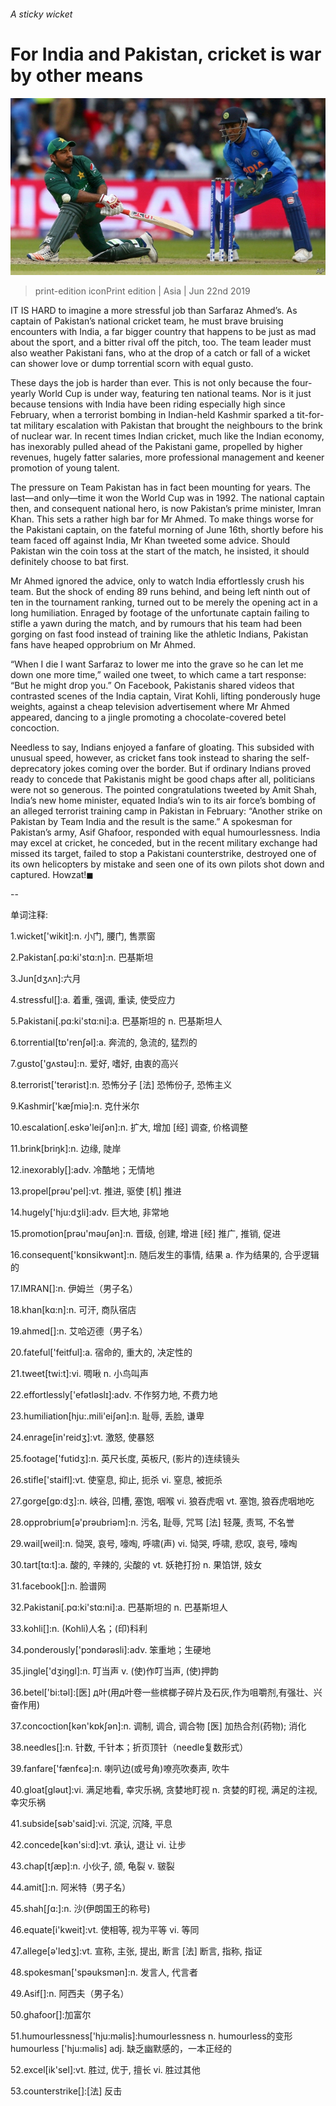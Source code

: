 ###### A sticky wicket

# For India and Pakistan, cricket is war by other means 

![image](images/20190622_asp502.jpg) 

> print-edition iconPrint edition | Asia | Jun 22nd 2019 

IT IS HARD to imagine a more stressful job than Sarfaraz Ahmed’s. As captain of Pakistan’s national cricket team, he must brave bruising encounters with India, a far bigger country that happens to be just as mad about the sport, and a bitter rival off the pitch, too. The team leader must also weather Pakistani fans, who at the drop of a catch or fall of a wicket can shower love or dump torrential scorn with equal gusto. 

These days the job is harder than ever. This is not only because the four-yearly World Cup is under way, featuring ten national teams. Nor is it just because tensions with India have been riding especially high since February, when a terrorist bombing in Indian-held Kashmir sparked a tit-for-tat military escalation with Pakistan that brought the neighbours to the brink of nuclear war. In recent times Indian cricket, much like the Indian economy, has inexorably pulled ahead of the Pakistani game, propelled by higher revenues, hugely fatter salaries, more professional management and keener promotion of young talent. 

The pressure on Team Pakistan has in fact been mounting for years. The last—and only—time it won the World Cup was in 1992. The national captain then, and consequent national hero, is now Pakistan’s prime minister, Imran Khan. This sets a rather high bar for Mr Ahmed. To make things worse for the Pakistani captain, on the fateful morning of June 16th, shortly before his team faced off against India, Mr Khan tweeted some advice. Should Pakistan win the coin toss at the start of the match, he insisted, it should definitely choose to bat first. 

Mr Ahmed ignored the advice, only to watch India effortlessly crush his team. But the shock of ending 89 runs behind, and being left ninth out of ten in the tournament ranking, turned out to be merely the opening act in a long humiliation. Enraged by footage of the unfortunate captain failing to stifle a yawn during the match, and by rumours that his team had been gorging on fast food instead of training like the athletic Indians, Pakistan fans have heaped opprobrium on Mr Ahmed. 

“When I die I want Sarfaraz to lower me into the grave so he can let me down one more time,” wailed one tweet, to which came a tart response: “But he might drop you.” On Facebook, Pakistanis shared videos that contrasted scenes of the India captain, Virat Kohli, lifting ponderously huge weights, against a cheap television advertisement where Mr Ahmed appeared, dancing to a jingle promoting a chocolate-covered betel concoction. 

Needless to say, Indians enjoyed a fanfare of gloating. This subsided with unusual speed, however, as cricket fans took instead to sharing the self-deprecatory jokes coming over the border. But if ordinary Indians proved ready to concede that Pakistanis might be good chaps after all, politicians were not so generous. The pointed congratulations tweeted by Amit Shah, India’s new home minister, equated India’s win to its air force’s bombing of an alleged terrorist training camp in Pakistan in February: “Another strike on Pakistan by Team India and the result is the same.” A spokesman for Pakistan’s army, Asif Ghafoor, responded with equal humourlessness. India may excel at cricket, he conceded, but in the recent military exchange had missed its target, failed to stop a Pakistani counterstrike, destroyed one of its own helicopters by mistake and seen one of its own pilots shot down and captured. Howzat!◼ 

-- 

 单词注释:

1.wicket['wikit]:n. 小门, 腰门, 售票窗 

2.Pakistan[.pɑ:ki'stɑ:n]:n. 巴基斯坦 

3.Jun[dʒʌn]:六月 

4.stressful[]:a. 着重, 强调, 重读, 使受应力 

5.Pakistani[.pɑ:ki'stɑ:ni]:a. 巴基斯坦的 n. 巴基斯坦人 

6.torrential[tɒ'renʃәl]:a. 奔流的, 急流的, 猛烈的 

7.gusto['gʌstәu]:n. 爱好, 嗜好, 由衷的高兴 

8.terrorist['terәrist]:n. 恐怖分子 [法] 恐怖份子, 恐怖主义 

9.Kashmir['kæʃmiә]:n. 克什米尔 

10.escalation[.eskә'leiʃәn]:n. 扩大, 增加 [经] 调查, 价格调整 

11.brink[briŋk]:n. 边缘, 陡岸 

12.inexorably[]:adv. 冷酷地；无情地 

13.propel[prәu'pel]:vt. 推进, 驱使 [机] 推进 

14.hugely['hju:dʒli]:adv. 巨大地, 非常地 

15.promotion[prәu'mәuʃәn]:n. 晋级, 创建, 增进 [经] 推广, 推销, 促进 

16.consequent['kɒnsikwәnt]:n. 随后发生的事情, 结果 a. 作为结果的, 合乎逻辑的 

17.IMRAN[]:n. 伊姆兰（男子名） 

18.khan[kɑ:n]:n. 可汗, 商队宿店 

19.ahmed[]:n. 艾哈迈德（男子名） 

20.fateful['feitful]:a. 宿命的, 重大的, 决定性的 

21.tweet[twi:t]:vi. 啁啾 n. 小鸟叫声 

22.effortlessly['efətləslɪ]:adv. 不作努力地, 不费力地 

23.humiliation[hju:.mili'eiʃәn]:n. 耻辱, 丢脸, 谦卑 

24.enrage[in'reidʒ]:vt. 激怒, 使暴怒 

25.footage['futidʒ]:n. 英尺长度, 英板尺, (影片的)连续镜头 

26.stifle['staifl]:vt. 使窒息, 抑止, 扼杀 vi. 窒息, 被扼杀 

27.gorge[gɒ:dʒ]:n. 峡谷, 凹槽, 塞饱, 咽喉 vi. 狼吞虎咽 vt. 塞饱, 狼吞虎咽地吃 

28.opprobrium[ә'prәubriәm]:n. 污名, 耻辱, 咒骂 [法] 轻蔑, 责骂, 不名誉 

29.wail[weil]:n. 恸哭, 哀号, 嚎啕, 呼啸(声) vi. 恸哭, 呼啸, 悲叹, 哀号, 嚎啕 

30.tart[tɑ:t]:a. 酸的, 辛辣的, 尖酸的 vt. 妖艳打扮 n. 果馅饼, 妓女 

31.facebook[]:n. 脸谱网 

32.Pakistani[.pɑ:ki'stɑ:ni]:a. 巴基斯坦的 n. 巴基斯坦人 

33.kohli[]:n. (Kohli)人名；(印)科利 

34.ponderously['pɔndərəsli]:adv. 笨重地；生硬地 

35.jingle['dʒiŋgl]:n. 叮当声 v. (使)作叮当声, (使)押韵 

36.betel['bi:tәl]:[医] д叶(用д叶卷一些槟榔子碎片及石灰,作为咀嚼剂,有强壮、兴奋作用) 

37.concoction[kәn'kɒkʃәn]:n. 调制, 调合, 调合物 [医] 加热合剂(药物); 消化 

38.needles[]:n. 针数, 千针本；折页顶针（needle复数形式） 

39.fanfare['fænfєә]:n. 喇叭边(或号角)嘹亮吹奏声, 吹牛 

40.gloat[glәut]:vi. 满足地看, 幸灾乐祸, 贪婪地盯视 n. 贪婪的盯视, 满足的注视, 幸灾乐祸 

41.subside[sәb'said]:vi. 沉淀, 沉降, 平息 

42.concede[kәn'si:d]:vt. 承认, 退让 vi. 让步 

43.chap[tʃæp]:n. 小伙子, 颌, 龟裂 v. 皲裂 

44.amit[]:n. 阿米特（男子名） 

45.shah[ʃɑ:]:n. 沙(伊朗国王的称号) 

46.equate[i'kweit]:vt. 使相等, 视为平等 vi. 等同 

47.allege[ә'ledʒ]:vt. 宣称, 主张, 提出, 断言 [法] 断言, 指称, 指证 

48.spokesman['spәuksmәn]:n. 发言人, 代言者 

49.Asif[]:n. 阿西夫（男子名） 

50.ghafoor[]:加富尔 

51.humourlessness['hju:məlis]:humourlessness n. humourless的变形 humourless ['hju:məlis] adj. 缺乏幽默感的，一本正经的 

52.excel[ik'sel]:vt. 胜过, 优于, 擅长 vi. 胜过其他 

53.counterstrike[]:[法] 反击 


